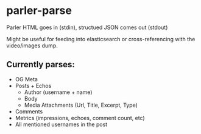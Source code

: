 # parler-parse

Parler HTML goes in (stdin), structued JSON comes out (stdout)

Might be useful for feeding into elasticsearch or cross-referencing with the video/images dump. 

## Currently parses:

- OG Meta
- Posts + Echos 
	- Author (username + name)
	- Body
	- Media Attachments (Url, Title, Excerpt, Type)
- Comments
- Metrics (impressions, echoes, comment count, etc)
- All mentioned usernames in the post 





